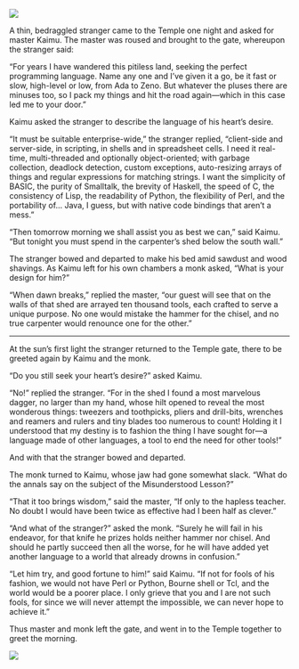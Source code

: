 ![](/pages/case-107/Stranger-detail.jpg)

A thin, bedraggled stranger came to the Temple one night and
asked for master Kaimu.  The master was roused and
brought to the gate, whereupon the stranger said:

“For years I have wandered this pitiless land, seeking the
perfect programming language.  Name any one and I’ve given
it a go, be it fast or slow, high-level or low, from Ada to
Zeno.  But whatever the pluses there are minuses too, so I
pack my things and hit the road again—which in this case
led me to your door.”

Kaimu asked the stranger to describe the language of
his heart’s desire.

“It must be suitable enterprise-wide,” the stranger replied,
“client-side and server-side, in scripting, in shells
and in spreadsheet cells.  I need it real-time,
multi-threaded and optionally object-oriented; with garbage
collection, deadlock detection, custom exceptions,
auto-resizing arrays of things and regular expressions for
matching strings.  I want the simplicity of BASIC, the
purity of Smalltalk, the brevity of Haskell, the speed of
C, the consistency of Lisp, the readability of Python, the
flexibility of Perl, and the portability of... Java, I
guess, but with native code bindings that aren’t a mess.”

“Then tomorrow morning we shall assist you as best we can,”
said Kaimu.  “But tonight you must spend in the carpenter’s
shed below the south wall.”

The stranger bowed and departed to make his bed amid sawdust
and wood shavings.  As Kaimu left for his own chambers a
monk asked, “What is your design for him?”

“When dawn breaks,” replied the master, “our guest will
see that on the walls of that shed are arrayed ten thousand
tools, each crafted to serve a unique purpose.  No one would
mistake the hammer for the chisel, and no true
carpenter would renounce one for the other.”

----------

At the sun’s first light the stranger returned to the Temple
gate, there to be greeted again by Kaimu and the monk.

“Do you still seek your heart’s desire?” asked Kaimu.

“No!” replied the stranger.  “For in the shed I found a
most marvelous dagger, no larger than my hand, whose hilt
opened to reveal the most wonderous things: tweezers and
toothpicks, pliers and drill-bits, wrenches and reamers and
rulers and tiny blades too numerous to count!  Holding it I
understood that my destiny is to fashion the thing I have
sought for—a language made of other languages, a tool to
end the need for other tools!”

And with that the stranger bowed and departed.

The monk turned to Kaimu, whose jaw had gone somewhat
slack.  “What do the annals say on the subject of
the Misunderstood Lesson?”

“That it too brings wisdom,” said the master, “If only to
the hapless teacher.  No doubt I would have been twice as
effective had I been half as clever.”

“And what of the stranger?” asked the monk.  “Surely he will
fail in his endeavor, for that knife he prizes holds neither
hammer nor chisel.  And should he partly succeed then all
the worse, for he will have added yet another language to a
world that already drowns in confusion.”

“Let him try, and good fortune to him!” said Kaimu.  “If not
for fools of his fashion, we would not have Perl or Python,
Bourne shell or Tcl, and the world would be a poorer place.
I only grieve that you and I are not such fools, for since
we will never attempt the impossible, we can never hope to
achieve it.”

Thus master and monk left the gate, and went in to the
Temple together to greet the morning.

![](/pages/case-107/Stranger.jpg)
